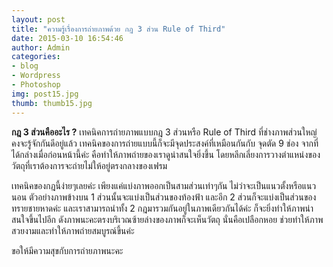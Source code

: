 ```yaml
---
layout: post
title: "ความรู้เรื่องการถ่ายภาพด้วย กฎ 3 ส่วน Rule of Third"
date: 2015-03-10 16:54:46
author: Admin
categories: 
- blog 
- Wordpress
- Photoshop
img: post15.jpg
thumb: thumb15.jpg
---
```

<b>กฎ 3 ส่วนคืออะไร ?</b> เทคนิคการถ่ายภาพแบบกฎ 3 ส่วนหรือ Rule of Third ที่ช่างภาพส่วนใหญ่คงจะรู้จักกันดีอยู่แล้ว เทคนิคของการถ่ายแบบนี้ก็จะมีจุดประสงค์ที่เหมือนกันกับ จุดตัด 9 ช่อง จากที่ได้กล่างเมื่อก่อนหน้านี้ค่ะ คือทำให้ภาพถ่ายของเราดูน่าสนใจยิ่งขึ้น โดยหลีกเลี่ยงการวางตำแหน่งของวัตถุที่เราต้องการจะถ่ายไม่ให้อยู่ตรงกลางของเฟรม

เทคนิคของกฎนี้ง่ายๆเลยค่ะ เพียงแค่แบ่งภาพออกเป็นสามส่วนเท่าๆกัน ไม่ว่าจะเป็นแนวตั้งหรือแนวนอน ตัวอย่างภาพข้างบน 1 ส่วนนั้นจะแบ่งเป็นส่วนของท้องฟ้า และอีก 2 ส่วนก็จะแบ่งเป็นส่วนของทรายชายหาดค่ะ และเราสามารถนำทั้ง 2 กฎมารวมกันอยู่ในภาพเดียวกันได้ค่ะ ก็จะยิ่งทำให้ภาพน่าสนใจขึ้นไปอีก ดังภาพนะคะตรงบริเวณซ้ายล่างของภาพก็จะเห็นวัตถุ นั่นคือเปลือกหอย ช่วยทำให้ภาพสวยงามและทำให้ภาพถ่ายสมบูรณ์ขึ้นค่ะ

ขอให้มีความสุขกับการถ่ายภาพนะคะ

 <!--more-->


[hampden]: https://github.com/jekyll/jekyll